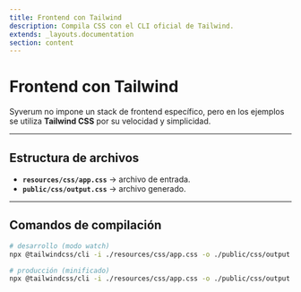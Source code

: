 ```yaml
---
title: Frontend con Tailwind
description: Compila CSS con el CLI oficial de Tailwind.
extends: _layouts.documentation
section: content
---
```


# Frontend con Tailwind

Syverum no impone un stack de frontend específico, pero en los ejemplos se utiliza **Tailwind CSS** por su velocidad y simplicidad.

---

## Estructura de archivos

- **`resources/css/app.css`** → archivo de entrada.  
- **`public/css/output.css`** → archivo generado.

---

## Comandos de compilación

```bash
# desarrollo (modo watch)
npx @tailwindcss/cli -i ./resources/css/app.css -o ./public/css/output.css --watch

# producción (minificado)
npx @tailwindcss/cli -i ./resources/css/app.css -o ./public/css/output.css --minify
```